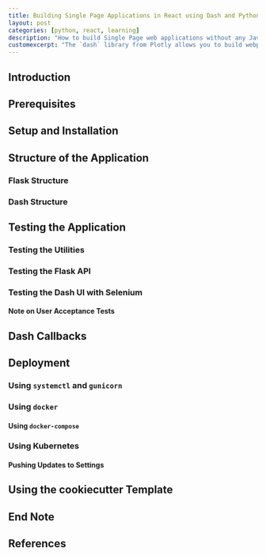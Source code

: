 ```yaml
---
title: Building Single Page Applications in React using Dash and Python
layout: post
categories: [python, react, learning]
description: "How to build Single Page web applications without any Javascript"
customexcerpt: "The `dash` library from Plotly allows you to build webpages that internally serve React components. Let's see how to use this to build a SPA with authentication, multiple pages and **zero** Javascript."
---
```


## Introduction

## Prerequisites

## Setup and Installation

## Structure of the Application

### Flask Structure

### Dash Structure

## Testing the Application

### Testing the Utilities


### Testing the Flask API

### Testing the Dash UI with Selenium

#### Note on User Acceptance Tests

## Dash Callbacks

## Deployment

### Using `systemctl` and `gunicorn`

### Using `docker`


#### Using `docker-compose`

### Using Kubernetes

#### Pushing Updates to Settings

## Using the cookiecutter Template

## End Note

## References
